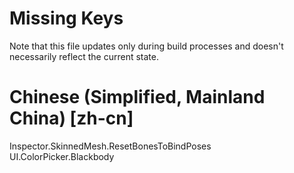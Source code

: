 # Missing Keys
Note that this file updates only during build processes and doesn't necessarily reflect the current state.

# Chinese (Simplified, Mainland China) [zh-cn]
Inspector.SkinnedMesh.ResetBonesToBindPoses  
UI.ColorPicker.Blackbody  

